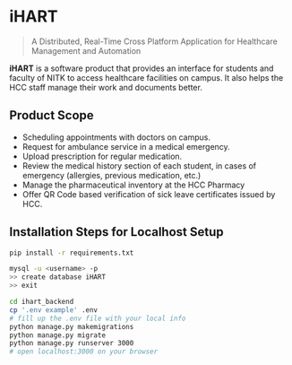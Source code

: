 # iHART

> A Distributed, Real-Time Cross Platform Application for Healthcare Management and Automation

**iHART** is a software product that provides an interface for students and faculty of NITK to access healthcare facilities on campus. It also helps the HCC staff manage their work and documents better.

## Product Scope

* Scheduling appointments with doctors on campus.
* Request for ambulance service in a medical emergency.
* Upload prescription for regular medication.
* Review the medical history section of each student, in cases of emergency (allergies, previous medication, etc.)
* Manage the pharmaceutical inventory at the HCC Pharmacy
* Offer QR Code based verification of sick leave certificates issued by HCC.

## Installation Steps for Localhost Setup

```bash
pip install -r requirements.txt

mysql -u <username> -p
>> create database iHART
>> exit

cd ihart_backend
cp '.env example' .env
# fill up the .env file with your local info
python manage.py makemigrations
python manage.py migrate
python manage.py runserver 3000
# open localhost:3000 on your browser
```
